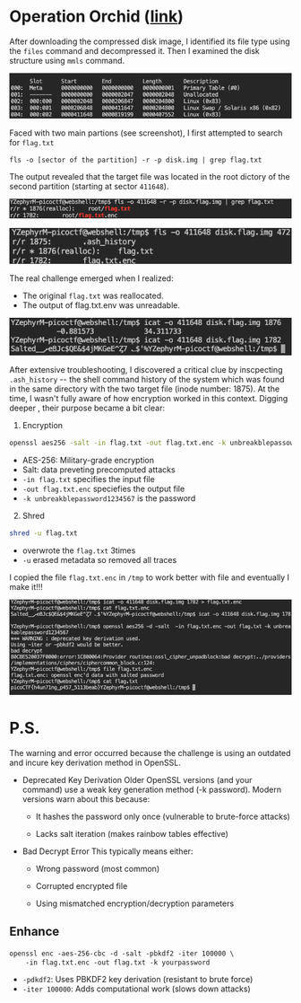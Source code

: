 # Operation Orchid ([link](https://play.picoctf.org/practice/challenge/285))

After downloading the compressed disk image, I identified its file type using the `files` command and decompressed it.
Then I examined the disk structure using `mmls` command.


![Partions disk image fiel](./img/OO_partitions.png)


Faced with two main partions (see screenshot), I first attempted to search for `flag.txt` 
```
fls -o [sector of the partition] -r -p disk.img | grep flag.txt
```

The output revealed that the target file was located in the root dictory of the second partition (starting at sector `411648`).


![output command](./img/OO_output.png)


![/root](./img/OO_root.png)

The real challenge emerged when I realized:
- The original `flag.txt` was reallocated.
- The output of flag.txt.env was unreadable.

![output `icat`](./img/OO_icat.png)

After extensive troubleshooting, I discovered a critical clue by inscpecting `.ash_history` -- the shell command history of the system which was found in the same directory with the two target file (inode number: 1875).
At the time, I wasn't fully aware of how encryption worked in this context. Digging deeper , their purpose became a bit clear:

1. Encryption
``` bash
openssl aes256 -salt -in flag.txt -out flag.txt.enc -k unbreakblepassowerd1234567
```
- AES-256: Military-grade encryption
- Salt: data preveting precomputed attacks
- `-in flag.txt` specifies the input file
- `-out flag.txt.enc` speciefies the output file
- `-k unbreakblepassword1234567` is the password

2. Shred
``` bash
shred -u flag.txt
```
- overwrote the `flag.txt` 3times
- `-u` erased metadata so removed all traces

I copied the file `flag.txt.enc` in `/tmp` to work better with file and eventually I make it!!!


![solution!!!](./img/OO_solution.png)


# P.S.
The warning and error occurred because the challenge is using an outdated and incure key derivation method in OpenSSL.

- Deprecated Key Derivation 
Older OpenSSL versions (and your command) use a weak key generation method (-k password). Modern versions warn about this because:

    - It hashes the password only once (vulnerable to brute-force attacks)

    - Lacks salt iteration (makes rainbow tables effective) 

- Bad Decrypt Error
This typically means either:

    - Wrong password (most common)

    - Corrupted encrypted file

    - Using mismatched encryption/decryption parameters

## Enhance 
```
openssl enc -aes-256-cbc -d -salt -pbkdf2 -iter 100000 \
    -in flag.txt.enc -out flag.txt -k yourpassword 
```

- `-pdkdf2`: Uses PBKDF2 key derivation (resistant to brute force)
- `-iter 100000`: Adds computational work (slows down attacks)
